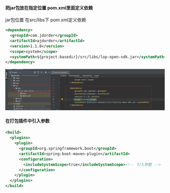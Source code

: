 #### 把jar包放在指定位置 pom.xml里面定义依赖

jar包位置 在src/libs下  pom.xml定义依赖

```xml
<dependency>
  <groupId>com.jdorder</groupId>
  <artifactId>ajdorder</artifactId>
  <version>1.1.8</version>
  <scope>system</scope>
  <systemPath>${project.basedir}/src/libs/lop-open-sdk.jar</systemPath><!-- jar包路径-->
</dependency>
```

![image-20211127135812780](https://raw.githubusercontent.com/Lgccrush/uppic/master/uPic/2021/11/27/13:58:12_image-20211127135812780.png)

#### 在打包插件中引入参数

```xml
<build>
  <plugins>
    <plugin>
      <groupId>org.springframework.boot</groupId>
      <artifactId>spring-boot-maven-plugin</artifactId>
      <configuration>
        <includeSystemScope>true</includeSystemScope><!-- 引入参数 -->
      </configuration>
    </plugin>
  </plugins>
</build>
```

